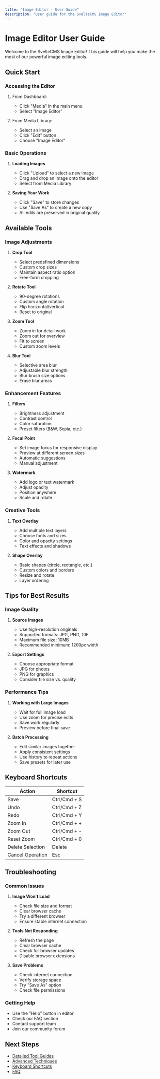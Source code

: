 ```yaml
---
title: "Image Editor - User Guide"
description: "User guide for the SvelteCMS Image Editor"
---
```


# Image Editor User Guide

Welcome to the SvelteCMS Image Editor! This guide will help you make the most of our powerful image editing tools.

## Quick Start

### Accessing the Editor

1. From Dashboard:
   - Click "Media" in the main menu
   - Select "Image Editor"

2. From Media Library:
   - Select an image
   - Click "Edit" button
   - Choose "Image Editor"

### Basic Operations

1. **Loading Images**
   - Click "Upload" to select a new image
   - Drag and drop an image onto the editor
   - Select from Media Library

2. **Saving Your Work**
   - Click "Save" to store changes
   - Use "Save As" to create a new copy
   - All edits are preserved in original quality

## Available Tools

### Image Adjustments

1. **Crop Tool**
   - Select predefined dimensions
   - Custom crop sizes
   - Maintain aspect ratio option
   - Free-form cropping

2. **Rotate Tool**
   - 90-degree rotations
   - Custom angle rotation
   - Flip horizontal/vertical
   - Reset to original

3. **Zoom Tool**
   - Zoom in for detail work
   - Zoom out for overview
   - Fit to screen
   - Custom zoom levels

4. **Blur Tool**
   - Selective area blur
   - Adjustable blur strength
   - Blur brush size options
   - Erase blur areas

### Enhancement Features

1. **Filters**
   - Brightness adjustment
   - Contrast control
   - Color saturation
   - Preset filters (B&W, Sepia, etc.)

2. **Focal Point**
   - Set image focus for responsive display
   - Preview at different screen sizes
   - Automatic suggestions
   - Manual adjustment

3. **Watermark**
   - Add logo or text watermark
   - Adjust opacity
   - Position anywhere
   - Scale and rotate

### Creative Tools

1. **Text Overlay**
   - Add multiple text layers
   - Choose fonts and sizes
   - Color and opacity settings
   - Text effects and shadows

2. **Shape Overlay**
   - Basic shapes (circle, rectangle, etc.)
   - Custom colors and borders
   - Resize and rotate
   - Layer ordering

## Tips for Best Results

### Image Quality

1. **Source Images**
   - Use high-resolution originals
   - Supported formats: JPG, PNG, GIF
   - Maximum file size: 10MB
   - Recommended minimum: 1200px width

2. **Export Settings**
   - Choose appropriate format
   - JPG for photos
   - PNG for graphics
   - Consider file size vs. quality

### Performance Tips

1. **Working with Large Images**
   - Wait for full image load
   - Use zoom for precise edits
   - Save work regularly
   - Preview before final save

2. **Batch Processing**
   - Edit similar images together
   - Apply consistent settings
   - Use history to repeat actions
   - Save presets for later use

## Keyboard Shortcuts

| Action | Shortcut |
|--------|----------|
| Save | Ctrl/Cmd + S |
| Undo | Ctrl/Cmd + Z |
| Redo | Ctrl/Cmd + Y |
| Zoom In | Ctrl/Cmd + + |
| Zoom Out | Ctrl/Cmd + - |
| Reset Zoom | Ctrl/Cmd + 0 |
| Delete Selection | Delete |
| Cancel Operation | Esc |

## Troubleshooting

### Common Issues

1. **Image Won't Load**
   - Check file size and format
   - Clear browser cache
   - Try a different browser
   - Ensure stable internet connection

2. **Tools Not Responding**
   - Refresh the page
   - Clear browser cache
   - Check for browser updates
   - Disable browser extensions

3. **Save Problems**
   - Check internet connection
   - Verify storage space
   - Try "Save As" option
   - Check file permissions

### Getting Help

- Use the "Help" button in editor
- Check our FAQ section
- Contact support team
- Join our community forum

## Next Steps

- [Detailed Tool Guides](./02-Tools-Guide.md)
- [Advanced Techniques](./03-Advanced-Guide.md)
- [Keyboard Shortcuts](./04-Shortcuts.md)
- [FAQ](./05-FAQ.md)
